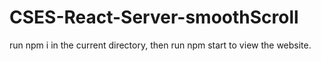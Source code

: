 # CSES-React-Server-smoothScroll
run npm i in the current directory, then run npm start to view the website.
